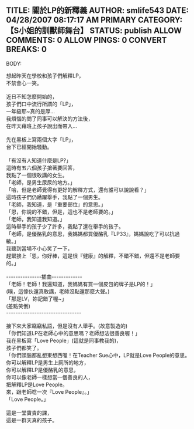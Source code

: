 TITLE: 關於LP的新釋義
AUTHOR: smlife543
DATE: 04/28/2007 08:17:17 AM
PRIMARY CATEGORY: 【S小姐的訓獸師舞台】
STATUS: publish
ALLOW COMMENTS: 0
ALLOW PINGS: 0
CONVERT BREAKS: 0
-----
BODY:
<p>想起昨天在學校和孩子們解釋LP，<br>
不禁會心一笑。<br>
<br>
近日不知怎麼開始的，<br>
孩子們口中流行所謂的「LP」，<br>
一年級耶~真的是厚...<br>
我煩惱的問了同事可以解決的方法後，<br>
在昨天藉班上孩子說出而帶入...<br>
<br>
先在黑板上寫兩個大字「LP」，<br>
台下已經開始騷動。<br>
<br>
「有沒有人知道什麼是LP?」<br>
這時有五六個孩子搶著要回答，<br>
我點了一個很敢講的女生。<br>
「老師，是男生尿尿的地方。」<br>
「哈，但是老師覺得有更好的解釋方式，還有誰可以說說看？」<br>
這時孩子們仍踴躍舉手，我點了一個男生。<br>
「老師，我知道，是『重要部位』的意思。」<br>
「恩，你說的不錯，但是，這也不是老師要的。」<br>
「老師，我知道我知道。」<br>
這時舉手的孩子少了許多，我點了還在舉手的孩子。<br>
「老師，是優酪乳的意思，我媽媽都買優酪乳『LP33』，媽媽說吃了可以抗過敏。」<br>
我聽到當場不小心笑了一下，<br>
趕緊接上「恩，你好棒，這是很『健康』的解釋，不錯不錯，但還不是老師要的。」<br>
<br>
---------------插曲-------------<br>
「老師！老師！我還知道，我媽媽有買一個皮包的牌子是LP的！」<br>
(噗，這傢伙還真敢講，老師沒點還那麼大聲。)<br>
「那是LV，妳記錯了喔~」<br>
(差點笑倒)<br>
--------------------------------<br>
<br>
接下來大家竊竊私語，但是沒有人舉手。(故意製造的)<br>
「你們知道LP在老師心中的意思嗎？老師想法很善良喔！」<br>
我在黑板寫「Love People」(這就是同事教我的)，<br>
孩子們都笑了。<br>
「你們頭腦都亂想東想西喔！在Teacher Sue心中，LP就是Love People的意思。<br>
你可以解釋LP是男生上廁所的地方，<br>
你可以解釋LP是優酪乳的意思，<br>
你可以像老師一樣想當一個善良的人，<br>
把解釋LP是Love People。<br>
來，跟老師唸一次『Love People』。」<br>
「Love People。」<br>
<br>
這是一堂寶貴的課，<br>
這是一群天真的孩子。</p>

